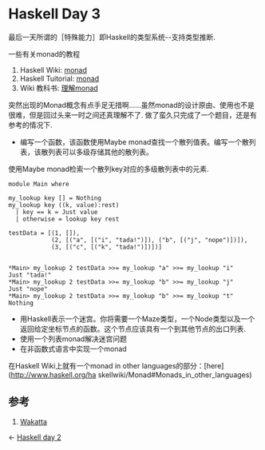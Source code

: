 # Haskell Day 3

最后一天所谓的［特殊能力］即Haskell的类型系统--支持类型推断.

一些有关monad的教程

1. Haskell Wiki: [monad](http://www.haskell.org/haskellwiki/Monad)
2. Haskell Tuitorial: [monad](http://www.haskell.org/tutorial/monads.html)
3. Wiki 教科书: [理解monad](http://zh.wikibooks.org/zh-cn/Haskell/%E7%90%86%E8%A7%A3monads)

突然出现的Monad概念有点手足无措啊……虽然monad的设计原由、使用也不是很难，但是回过头来一时之间还真理解不了.
做了蛮久只完成了一个题目，还是有参考的情况下.

* 编写一个函数，该函数使用Maybe monad查找一个散列值表。编写一个散列表，该散列表可以多级存储其他的散列表。

使用Maybe monad检索一个散列key对应的多级散列表中的元素. 
    
    module Main where
      
    my_lookup key [] = Nothing
    my_lookup key ((k, value):rest)
      | key == k = Just value
      | otherwise = lookup key rest
    
    testData = [(1, []), 
                (2, [("a", [("i", "tada!")]), ("b", [("j", "nope")])]), 
                (3, [("c", [("k", "tada!")])])]
    
    
    *Main> my_lookup 2 testData >>= my_lookup "a" >>= my_lookup "i"
    Just "tada!"
    *Main> my_lookup 2 testData >>= my_lookup "b" >>= my_lookup "j"
    Just "nope"
    *Main> my_lookup 2 testData >>= my_lookup "b" >>= my_lookup "t"
    Nothing
    		

* 用Haskell表示一个迷宫。你将需要一个Maze类型，一个Node类型以及一个返回给定坐标节点的函数。这个节点应该具有一个到其他节点的出口列表. 
* 使用一个列表monad解决迷宫问题 
* 在非函数式语言中实现一个monad

在Haskell Wiki上就有一个monad in other languages的部分：[here](http://www.haskell.org/ha
skellwiki/Monad#Monads_in_other_languages)

## 参考

1. [Wakatta](http://blog.wakatta.jp/blog/2011/11/19/seven-languages-in-seven-weeks-haskell-day-3/)


<- [ Haskell day 2](Haksell_day_2.md)


